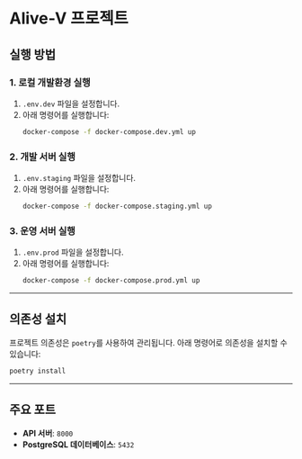 # Alive-V 프로젝트

## 실행 방법

### 1. 로컬 개발환경 실행

1. `.env.dev` 파일을 설정합니다.
2. 아래 명령어를 실행합니다:
   ```bash
   docker-compose -f docker-compose.dev.yml up
   ```

### 2. 개발 서버 실행

1. `.env.staging` 파일을 설정합니다.
2. 아래 명령어를 실행합니다:
   ```bash
   docker-compose -f docker-compose.staging.yml up
   ```

### 3. 운영 서버 실행

1. `.env.prod` 파일을 설정합니다.
2. 아래 명령어를 실행합니다:
   ```bash
   docker-compose -f docker-compose.prod.yml up
   ```

---

## 의존성 설치

프로젝트 의존성은 `poetry`를 사용하여 관리됩니다. 아래 명령어로 의존성을 설치할 수 있습니다:

```bash
poetry install
```

---

## 주요 포트

- **API 서버**: `8000`
- **PostgreSQL 데이터베이스**: `5432`
